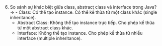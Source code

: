 6. So sánh sự khác biệt giữa class, abstract class và interface trong Java?
=> - Class: Có thể tạo instance. Có thể kế thừa từ một class khác (single inheritance).
   - Abstract Class: Không thể tạo instance trực tiếp. Cho phép kế thừa từ một abstract class khác.
   - Interface: Không thể tạo instance. Cho phép kế thừa từ nhiều interface (multiple inheritance).